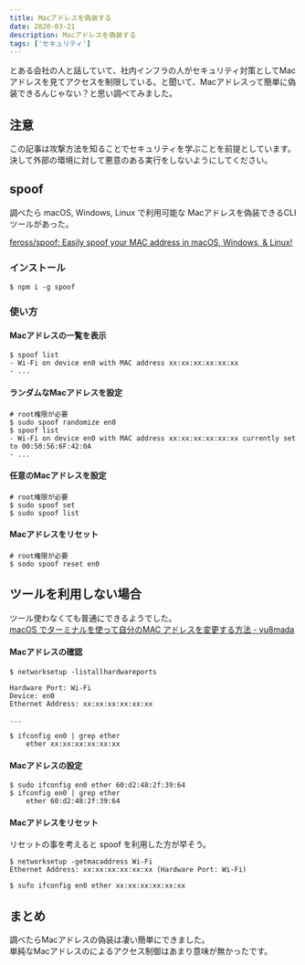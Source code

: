 ```yaml
---
title: Macアドレスを偽装する
date: 2020-03-21
description: Macアドレスを偽装する
tags: ['セキュリティ']
---
```


とある会社の人と話していて、社内インフラの人がセキュリティ対策としてMacアドレスを見てアクセスを制限している。と聞いて、Macアドレスって簡単に偽装できるんじゃない？と思い調べてみました。

## 注意

この記事は攻撃方法を知ることでセキュリティを学ぶことを前提としています。  
決して外部の環境に対して悪意のある実行をしないようにしてください。

## spoof

調べたら macOS, Windows, Linux で利用可能な Macアドレスを偽装できるCLIツールがあった。

[feross/spoof: Easily spoof your MAC address in macOS, Windows, & Linux\!](https://github.com/feross/spoof)

### インストール

```
$ npm i -g spoof
```

### 使い方

#### Macアドレスの一覧を表示

```shell
$ spoof list
- Wi-Fi on device en0 with MAC address xx:xx:xx:xx:xx:xx
- ...
```

#### ランダムなMacアドレスを設定

```shell
# root権限が必要
$ sudo spoof randomize en0
$ spoof list
- Wi-Fi on device en0 with MAC address xx:xx:xx:xx:xx:xx currently set to 00:50:56:6F:42:0A
- ...
```

#### 任意のMacアドレスを設定

```shell
# root権限が必要
$ sudo spoof set 
$ sudo spoof list
```

#### Macアドレスをリセット

```shell
# root権限が必要
$ sodo spoof reset en0
```

## ツールを利用しない場合

ツール使わなくても普通にできるようでした。  
[macOS でターミナルを使って自分のMAC アドレスを変更する方法 \- yu8mada](https://yu8mada.com/2018/06/27/how-to-change-one-s-own-mac-address-using-terminal-on-macos/)   


#### Macアドレスの確認

```shell
$ networksetup -listallhardwareports

Hardware Port: Wi-Fi
Device: en0
Ethernet Address: xx:xx:xx:xx:xx:xx

...

$ ifconfig en0 | grep ether
	ether xx:xx:xx:xx:xx:xx
```

#### Macアドレスの設定

```shell
$ sudo ifconfig en0 ether 60:d2:48:2f:39:64
$ ifconfig en0 | grep ether
	ether 60:d2:48:2f:39:64
```

#### Macアドレスをリセット

リセットの事を考えると spoof を利用した方が早そう。

```shell
$ networksetup -getmacaddress Wi-Fi
Ethernet Address: xx:xx:xx:xx:xx:xx (Hardware Port: Wi-Fi)

$ sufo ifconfig en0 ether xx:xx:xx:xx:xx:xx
```

## まとめ

調べたらMacアドレスの偽装は凄い簡単にできました。  
単純なMacアドレスのによるアクセス制御はあまり意味が無かったです。